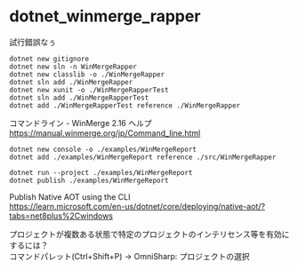 # dotnet_winmerge_rapper

試行錯誤なぅ

```
dotnet new gitignore
dotnet new sln -n WinMergeRapper
dotnet new classlib -o ./WinMergeRapper
dotnet sln add ./WinMergeRapper
dotnet new xunit -o ./WinMergeRapperTest
dotnet sln add ./WinMergeRapperTest
dotnet add ./WinMergeRapperTest reference ./WinMergeRapper
```

コマンドライン - WinMerge 2.16 ヘルプ  
https://manual.winmerge.org/jp/Command_line.html

```
dotnet new console -o ./examples/WinMergeReport
dotnet add ./examples/WinMergeReport reference ./src/WinMergeRapper
```

```
dotnet run --project ./examples/WinMergeReport
dotnet publish ./examples/WinMergeReport
```

Publish Native AOT using the CLI  
https://learn.microsoft.com/en-us/dotnet/core/deploying/native-aot/?tabs=net8plus%2Cwindows

プロジェクトが複数ある状態で特定のプロジェクトのインテリセンス等を有効にするには？  
コマンドパレット(Ctrl+Shift+P) → OmniSharp: プロジェクトの選択
